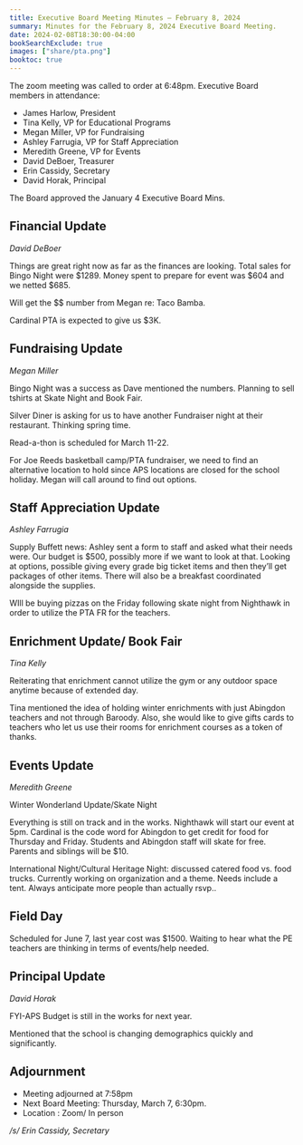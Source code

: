 ```yaml
---
title: Executive Board Meeting Minutes — February 8, 2024
summary: Minutes for the February 8, 2024 Executive Board Meeting.
date: 2024-02-08T18:30:00-04:00
bookSearchExclude: true
images: ["share/pta.png"]
booktoc: true
---
```


The zoom meeting was called to order at 6:48pm. Executive Board members in attendance:

- James Harlow, President
- Tina Kelly, VP for Educational Programs
- Megan Miller, VP for Fundraising
- Ashley Farrugia, VP for Staff Appreciation
- Meredith Greene, VP for Events
- David DeBoer, Treasurer
- Erin Cassidy, Secretary
- David Horak, Principal

The Board approved the January 4 Executive Board Mins. 

## Financial Update
*David DeBoer*

Things are great right now as far as the finances are looking. Total sales for Bingo Night were $1289. Money spent to prepare for event was $604 and we netted $685. 

Will get the $$ number from Megan re: Taco Bamba.

Cardinal PTA is expected to give us $3K.

## Fundraising Update
*Megan Miller*

Bingo Night was a success as Dave mentioned the numbers. Planning to sell tshirts at Skate Night and Book Fair. 

Silver Diner is asking for us to have another Fundraiser night at their restaurant. Thinking spring time. 

Read-a-thon is scheduled for March 11-22.

For Joe Reeds basketball camp/PTA fundraiser, we need to find an alternative location to hold since APS locations are closed for the school holiday. Megan will call around to find out options. 

## Staff Appreciation Update
*Ashley Farrugia*

Supply Buffett news: Ashley sent a form to staff and asked what their needs were. Our budget is $500, possibly more if we want to look at that. Looking at options, possible giving every grade big ticket items and then they’ll get packages of other items. There will also be a breakfast coordinated alongside the supplies. 

WIll be buying pizzas on the Friday following skate night from Nighthawk in order to utilize the PTA FR for the teachers. 

## Enrichment Update/ Book Fair
*Tina Kelly* 

Reiterating that enrichment cannot utilize the gym or any outdoor space anytime because of extended day. 

Tina mentioned the idea of holding winter enrichments with just Abingdon teachers and not through Baroody. Also, she would like to give gifts cards to teachers who let us use their rooms for enrichment courses as a token of thanks. 

## Events Update
*Meredith Greene* 

Winter Wonderland Update/Skate Night

Everything is still on track and in the works. Nighthawk will start our event at 5pm. Cardinal is the code word for Abingdon to get credit for food for Thursday and Friday. Students and Abingdon staff will skate for free. Parents and siblings will be $10. 

International Night/Cultural Heritage Night: discussed catered food vs. food trucks. Currently working on organization and a theme. Needs include a tent. Always anticipate more people than actually rsvp.. 

## Field Day

Scheduled for June 7, last year cost was $1500. Waiting to hear what the PE teachers are thinking in terms of events/help needed. 

## Principal Update
*David Horak*

FYI-APS Budget is still in the works for next year.

Mentioned that the school is changing demographics quickly and significantly. 

## Adjournment

- Meeting adjourned at 7:58pm
- Next Board Meeting: Thursday, March 7, 6:30pm. 
- Location : Zoom/ In person

*/s/ Erin Cassidy, Secretary* 